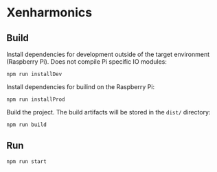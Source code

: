 # Xenharmonics

## Build

Install dependencies for development outside of the target environment (Raspberry Pi). Does not compile Pi specific IO modules:

`npm run installDev`

Install dependencies for builind on the Raspberry Pi:

`npm run installProd`

Build the project. The build artifacts will be stored in the `dist/` directory:

`npm run build`

## Run

`npm run start`

